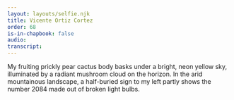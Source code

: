 ```yaml
---
layout: layouts/selfie.njk
title: Vicente Ortiz Cortez
order: 68
is-in-chapbook: false
audio:
transcript:
---
```


My fruiting prickly pear cactus body basks under a bright, neon yellow sky, illuminated by a radiant mushroom cloud on the horizon. In the arid mountainous landscape, a half-buried sign to my left partly shows the number 2084 made out of broken light bulbs.
